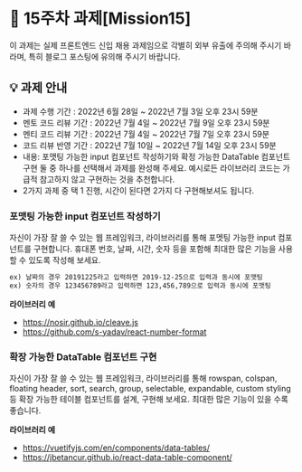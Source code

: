 # 📌 15주차 과제[Mission15]

 이 과제는 실제 프론트엔드 신입 채용 과제임으로 각별히 외부 유출에 주의해 주시기 바라며, 특히 블로그 포스팅에 유의해 주시기 바랍니다.

## 💡 과제 안내

- 과제 수행 기간 : 2022년 6월 28일 ~ 2022년 7월 3일 오후 23시 59분
- 멘토 코드 리뷰 기간 : 2022년 7월 4일 ~ 2022년 7월 9일 오후 23시 59분
- 멘티 코드 리뷰 기간 : 2022년 7월 4일 ~ 2022년 7월 7일 오후 23시 59분
- 코드 리뷰 반영 기간 : 2022년 7월 10일 ~ 2022년 7월 14일 오후 23시 59분
- 내용: 포맷팅 가능한 input 컴포넌트 작성하기와 확정 가능한 DataTable 컴포넌트 구현 둘 중 하나를 선택해서 과제를 완성해 주세요. 예시로든 라이브러리 코드는 가급적 참고하지 않고 구현하는 것을 추천합니다.
- 2가지 과제 중 택 1 진행, 시간이 된다면 2가지 다 구현해보셔도 됩니다.

### 포맷팅 가능한 input 컴포넌트 작성하기

자신이 가장 잘 쓸 수 있는 웹 프레임워크, 라이브러리를 통해 포멧팅 가능한 input 컴포넌트를 구현합니다. 휴대폰 번호, 날짜, 시간, 숫자 등을 포함해 최대한 많은 기능을 사용할 수 있도록 작성해 보세요.

```tex
ex) 날짜의 경우 20191225라고 입력하면 2019-12-25으로 입력과 동시에 포맷팅
ex) 숫자의 경우 123456789라고 입력하면 123,456,789으로 입력과 동시에 포맷팅
```

**라이브러리 예**
- https://nosir.github.io/cleave.js
- https://github.com/s-yadav/react-number-format

### 확장 가능한 DataTable 컴포넌트 구현
자신이 가장 잘 쓸 수 있는 웹 프레임워크, 라이브러리를 통해 rowspan, colspan, floating header, sort, search, group, selectable, expandable, custom styling 등 확장 가능한 테이블 컴포넌트를 설계, 구현해 보세요. 최대한 많은 기능이 있을 수록 좋습니다.

**라이브러리 예**
- https://vuetifyjs.com/en/components/data-tables/
- https://jbetancur.github.io/react-data-table-component/ 
